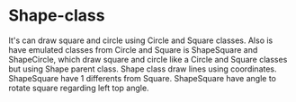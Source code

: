 # Shape-class
It's can draw square and circle using Circle and Square classes. Also is have emulated classes from Circle and Square is ShapeSquare and ShapeCircle, which draw square and circle like a Circle and Square classes but using Shape parent class. Shape class draw lines using coordinates. ShapeSquare have 1 differents from Square. ShapeSquare have angle to rotate square regarding left top angle.
